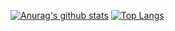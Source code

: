 [![Anurag's github stats](https://github-readme-stats.vercel.app/api?username=TtTRz&count_private=true&show_icons=true&include_all_commits=false)](https://github.com/anuraghazra/github-readme-stats)
[![Top Langs](https://github-readme-stats.vercel.app/api/top-langs/?username=TtTRz&layout=compact&count_private=true&hide=HTML,GLSL,CSS,JAVA)](https://github.com/anuraghazra/github-readme-stats)

